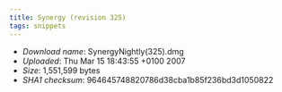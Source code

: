 ```yaml
---
title: Synergy (revision 325)
tags: snippets
---
```


-   _Download name_: SynergyNightly(325).dmg
-   _Uploaded_: Thu Mar 15 18:43:55 +0100 2007
-   _Size_: 1,551,599 bytes
-   _SHA1 checksum_: 964645748820786d38cba1b85f236bd3d1050822
